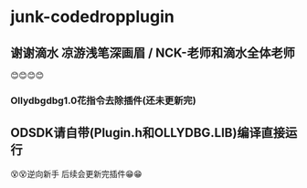 # junk-codedropplugin  
## 谢谢滴水 凉游浅笔深画眉 / NCK-老师和滴水全体老师  
:blush::blush::blush::blush:

### Ollydbgdbg1.0花指令去除插件(还未更新完)
ODSDK请自带(Plugin.h和OLLYDBG.LIB)编译直接运行
--------------------------------------------------
:dizzy_face::dizzy_face:逆向新手  后续会更新完插件:grin::grin:
